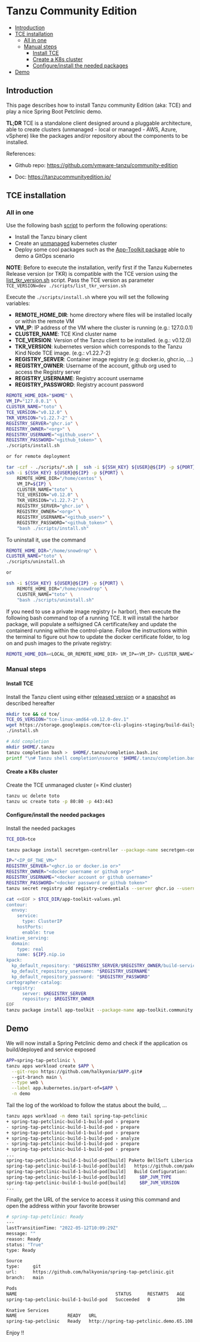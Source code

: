 # Tanzu Community Edition

* [Introduction](#introduction)
* [TCE installation](#tce-installation)
  * [All in one](#all-in-one)
  * [Manual steps](#manual-steps)
    * [Install TCE](#install-tce)
    * [Create a K8s cluster](#create-a-k8s-cluster)
    * [Configure/install the needed packages](#configureinstall-the-needed-packages)
* [Demo](#demo)

## Introduction

This page describes how to install Tanzu community Edition (aka: TCE) and play a nice Spring Boot Petclinic demo. 

**TL;DR**
TCE is a standalone client designed around a pluggable architecture, able to create clusters (unmanaged - local or managed - AWS, Azure, vSphere)
like the packages and/or repository about the components to be installed.

References: 

- Github repo: https://github.com/vmware-tanzu/community-edition

- Doc: https://tanzucommunityedition.io/

## TCE installation 

### All in one

Use the following bash [script](scripts/install.sh) to perform the following operations:

- Install the Tanzu binary client 
- Create an [unmanaged](https://tanzucommunityedition.io/docs/v0.12/getting-started-unmanaged/#getting-started-with-unmanaged-clusters) kubernetes cluster 
- Deploy some cool packages such as the [App-Toolkit package](https://tanzucommunityedition.io/docs/v0.12/package-readme-app-toolkit-0.2.0/) able to demo a GitOps scenario

**NOTE**: Before to execute the installation, verify first if the Tanzu Kubernetes Release version (or TKR) is compatible with the TCE version using the [list_tkr_version.sh](./scripts/list_tkr_version.sh) script.
Pass the TCE version as parameter `TCE_VERSION=dev ./scripts/list_tkr_version.sh`

Execute the `./scripts/install.sh` where you will set the following variables:

- **REMOTE_HOME_DIR**: home directory where files will be installed locally or within the remote VM
- **VM_IP**: IP address of the VM where the cluster is running (e.g.: 127.0.0.1)
- **CLUSTER_NAME**: TCE Kind cluster name
- **TCE_VERSION**: Version of the Tanzu client to be installed. (e.g.: v0.12.0)
- **TKR_VERSION**: kubernetes version which corresponds to the Tanzu Kind Node TCE image. (e.g.: v1.22.7-2)
- **REGISTRY_SERVER**: Container image registry (e.g: docker.io, ghcr.io, ...)
- **REGISTRY_OWNER**: Username of the account, github org used to access the Registry server
- **REGISTRY_USERNAME**: Registry account username
- **REGISTRY_PASSWORD**: Registry account password

```bash
REMOTE_HOME_DIR="$HOME" \
VM_IP="127.0.0.1" \
CLUSTER_NAME="toto" \
TCE_VERSION="v0.12.0" \
TKR_VERSION="v1.22.7-2" \
REGISTRY_SERVER="ghcr.io" \
REGISTRY_OWNER="<org>" \
REGISTRY_USERNAME="<github_user>" \
REGISTRY_PASSWORD="<github_token>" \
./scripts/install.sh

or for remote deployment

tar -czf - ./scripts/*.sh |  ssh -i ${SSH_KEY} ${USER}@${IP} -p ${PORT} "tar -xzf -"
ssh -i ${SSH_KEY} ${USER}@${IP} -p ${PORT} \
    REMOTE_HOME_DIR="/home/centos" \
    VM_IP=${IP} \
    CLUSTER_NAME="toto" \
    TCE_VERSION="v0.12.0" \
    TKR_VERSION="v1.22.7-2" \
    REGISTRY_SERVER="ghcr.io" \
    REGISTRY_OWNER="<org>" \
    REGISTRY_USERNAME="<github_user>" \
    REGISTRY_PASSWORD="<github_token>" \
    "bash ./scripts/install.sh"
```

To uninstall it, use the command 

```bash
REMOTE_HOME_DIR="/home/snowdrop" \
CLUSTER_NAME="toto" \
./scripts/uninstall.sh

or

ssh -i ${SSH_KEY} ${USER}@${IP} -p ${PORT} \
    REMOTE_HOME_DIR="/home/snowdrop" \
    CLUSTER_NAME="toto" \
    "bash ./scripts/uninstall.sh"
````

If you need to use a private image registry (= harbor), then execute the following bash command top of a running TCE.
It will install the harbor package, will populate a selfsigned CA certificate/key and update the containerd running within the control-plane.
Follow the instructions within the terminal to figure out how to update the docker certificate folder, to log on and push images to the private registry:
```bash
REMOTE_HOME_DIR=<LOCAL_OR_REMOTE_HOME_DIR> VM_IP=<VM_IP> CLUSTER_NAME="toto" ./scripts/install_harbor.sh
```

### Manual steps

#### Install TCE

Install the Tanzu client using either [released version](https://tanzucommunityedition.io/docs/v0.12/cli-installation/) or a [snapshot](https://github.com/vmware-tanzu/community-edition#latest-daily-build)
as described hereafter

```bash
mkdir tce && cd tce/
TCE_OS_VERSION="tce-linux-amd64-v0.12.0-dev.1"
wget https://storage.googleapis.com/tce-cli-plugins-staging/build-daily/2022-03-08/$TCE_OS_VERSION.tar.gz
./install.sh

# Add completion
mkdir $HOME/.tanzu
tanzu completion bash >  $HOME/.tanzu/completion.bash.inc
printf "\n# Tanzu shell completion\nsource '$HOME/.tanzu/completion.bash.inc'\n" >> $HOME/.bash_profile
```

#### Create a K8s cluster

Create the TCE unmanaged cluster (= Kind cluster)
```bash
tanzu uc delete toto
tanzu uc create toto -p 80:80 -p 443:443
```

#### Configure/install the needed packages

Install the needed packages
```bash
TCE_DIR=tce

tanzu package install secretgen-controller --package-name secretgen-controller.community.tanzu.vmware.com --version 0.7.1 -n tkg-system

IP="<IP_OF_THE_VM>"
REGISTRY_SERVER="<ghcr.io or docker.io or>"
REGISTRY_OWNER="<docker username or github org>"
REGISTRY_USERNAME="<docker account or github username>"
REGISTRY_PASSWORD="<docker password or github token>"
tanzu secret registry add registry-credentials --server ghcr.io --username $REGISTRY_USERNAME --password $REGISTRY_PASSWORD --export-to-all-namespaces`

cat <<EOF > $TCE_DIR/app-toolkit-values.yml
contour:
  envoy:
    service:
      type: ClusterIP
    hostPorts:
      enable: true
knative_serving:
  domain:
    type: real
    name: ${IP}.nip.io
kpack:
  kp_default_repository: "$REGISTRY_SERVER/$REGISTRY_OWNER/build-service"
  kp_default_repository_username: "$REGISTRY_USERNAME"
  kp_default_repository_password: "$REGISTRY_PASSWORD"
cartographer-catalog:
  registry:
      server: $REGISTRY_SERVER
      repository: $REGISTRY_OWNER
EOF
tanzu package install app-toolkit --package-name app-toolkit.community.tanzu.vmware.com --version 0.2.0 -f $TCE_DIR/app-toolkit-values.yml -n tanzu-package-repo-global
```

## Demo

We will now install a Spring Petclinic demo and check if the application os build/deployed and service exposed
```bash
APP=spring-tap-petclinic \
tanzu apps workload create $APP \
  --git-repo https://github.com/halkyonio/$APP.git#
  --git-branch main \
  --type web \
  --label app.kubernetes.io/part-of=$APP \
  -n demo
```
Tail the log of the workload to follow the status about the build, ...
```bash
tanzu apps workload -n demo tail spring-tap-petclinic
+ spring-tap-petclinic-build-1-build-pod › prepare
- spring-tap-petclinic-build-1-build-pod › prepare
+ spring-tap-petclinic-build-1-build-pod › prepare
+ spring-tap-petclinic-build-1-build-pod › analyze
- spring-tap-petclinic-build-1-build-pod › prepare
+ spring-tap-petclinic-build-1-build-pod › prepare
...
spring-tap-petclinic-build-1-build-pod[build] Paketo BellSoft Liberica Buildpack 9.3.1
spring-tap-petclinic-build-1-build-pod[build]   https://github.com/paketo-buildpacks/bellsoft-liberica
spring-tap-petclinic-build-1-build-pod[build]   Build Configuration:
spring-tap-petclinic-build-1-build-pod[build]     $BP_JVM_TYPE                 JRE             the JVM type - JDK or JRE
spring-tap-petclinic-build-1-build-pod[build]     $BP_JVM_VERSION              11              the Java version
...
```
Finally, get the URL of the service to access it using this command and open the address
within your favorite browser
```bash
# spring-tap-petclinic: Ready
---
lastTransitionTime: "2022-05-12T10:09:29Z"
message: ""
reason: Ready
status: "True"
type: Ready

Source
type:     git
url:      https://github.com/halkyonio/spring-tap-petclinic.git
branch:   main

Pods
NAME                                     STATUS      RESTARTS   AGE
spring-tap-petclinic-build-1-build-pod   Succeeded   0          10m

Knative Services
NAME                   READY   URL
spring-tap-petclinic   Ready   http://spring-tap-petclinic.demo.65.108.212.158.nip.io
```

Enjoy !!